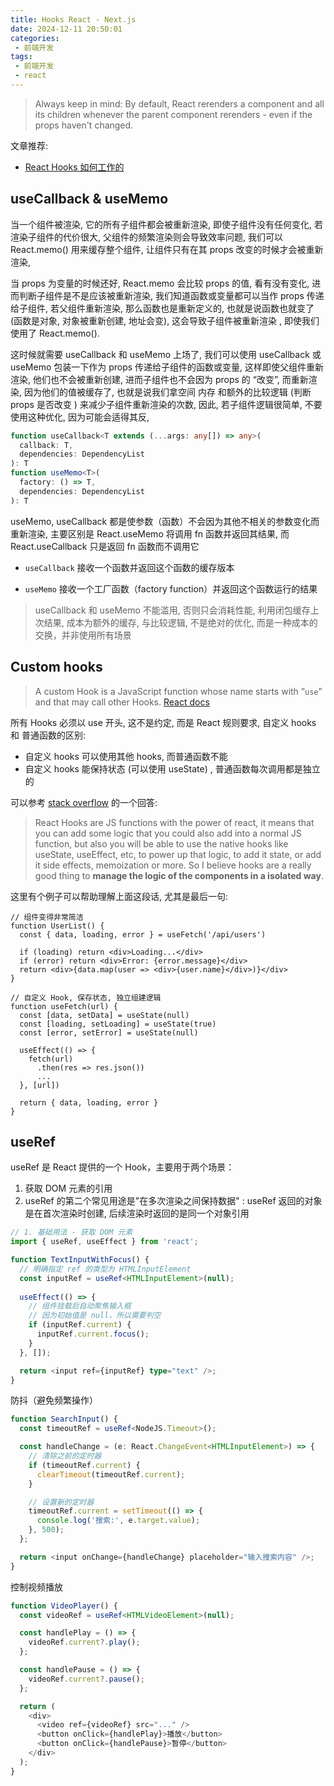 ```yaml
---
title: Hooks React - Next.js
date: 2024-12-11 20:50:01
categories:
 - 前端开发
tags:
 - 前端开发
 - react
---
```


> Always keep in mind: By default, React rerenders a component and all its children whenever the parent component rerenders - even if the props haven't changed.

文章推荐:

- [React Hooks 如何工作的](https://eliav2.github.io/how-react-hooks-work/)

## useCallback & useMemo

当一个组件被渲染, 它的所有子组件都会被重新渲染, 即使子组件没有任何变化, 若渲染子组件的代价很大, 父组件的频繁渲染则会导致效率问题, 我们可以 React.memo() 用来缓存整个组件, 让组件只有在其 props 改变的时候才会被重新渲染, 

当 props 为变量的时候还好, React.memo 会比较 props 的值, 看有没有变化, 进而判断子组件是不是应该被重新渲染, 我们知道函数或变量都可以当作 props 传递给子组件, 若父组件重新渲染, 那么函数也是重新定义的, 也就是说函数也就变了(函数是对象, 对象被重新创建, 地址会变), 这会导致子组件被重新渲染 , 即使我们使用了 React.memo(). 

这时候就需要 useCallback 和 useMemo 上场了, 我们可以使用 useCallback 或 useMemo 包装一下作为 props 传递给子组件的函数或变量, 这样即使父组件重新渲染, 他们也不会被重新创建, 进而子组件也不会因为 props 的 “改变”, 而重新渲染, 因为他们的值被缓存了, 也就是说我们拿空间 内存 和额外的比较逻辑 (判断 props 是否改变 ) 来减少子组件重新渲染的次数, 因此, 若子组件逻辑很简单, 不要使用这种优化, 因为可能会适得其反, 

```ts
function useCallback<T extends (...args: any[]) => any>(
  callback: T,
  dependencies: DependencyList
): T
function useMemo<T>(
  factory: () => T,
  dependencies: DependencyList
): T
```

useMemo, useCallback 都是使参数（函数）不会因为其他不相关的参数变化而重新渲染, 主要区别是 React.useMemo 将调用 fn 函数并返回其结果, 而 React.useCallback 只是返回 fn 函数而不调用它

- `useCallback` 接收一个函数并返回这个函数的缓存版本

- `useMemo` 接收一个工厂函数（factory function）并返回这个函数运行的结果

> useCallback 和 useMemo 不能滥用, 否则只会消耗性能, 利用闭包缓存上次结果, 成本为额外的缓存, 与比较逻辑, 不是绝对的优化, 而是一种成本的交换，并非使用所有场景

## Custom hooks

> A custom Hook is a JavaScript function whose name starts with ”`use`” and that may call other Hooks. [React docs](https://legacy.reactjs.org/docs/hooks-custom.html)

所有 Hooks 必须以 use 开头, 这不是约定, 而是 React 规则要求, 自定义 hooks 和 普通函数的区别:

- 自定义 hooks 可以使用其他 hooks, 而普通函数不能
- 自定义 hooks 能保持状态 (可以使用 useState) , 普通函数每次调用都是独立的

可以参考 [stack overflow](https://stackoverflow.com/a/64904812/16317008) 的一个回答: 

> React Hooks are JS functions with the power of react, it means that you can add some logic that you could also add into a normal JS function, but also you will be able to use the native hooks like useState, useEffect, etc, to power up that logic, to add it state, or add it side effects, memoization or more. So I believe hooks are a really good thing to **manage the logic of the components in a isolated way**.

这里有个例子可以帮助理解上面这段话, 尤其是最后一句:

```jS
// 组件变得非常简洁
function UserList() {
  const { data, loading, error } = useFetch('/api/users')

  if (loading) return <div>Loading...</div>
  if (error) return <div>Error: {error.message}</div>
  return <div>{data.map(user => <div>{user.name}</div>)}</div>
}

// 自定义 Hook, 保存状态, 独立组建逻辑
function useFetch(url) {
  const [data, setData] = useState(null)
  const [loading, setLoading] = useState(true)
  const [error, setError] = useState(null)

  useEffect(() => {
    fetch(url)
      .then(res => res.json())
      ...
  }, [url])

  return { data, loading, error }
}
```

## useRef 

useRef 是 React 提供的一个 Hook，主要用于两个场景：

1. 获取 DOM 元素的引用
2. useRef 的第二个常见用途是"在多次渲染之间保持数据" : useRef 返回的对象是在首次渲染时创建, 后续渲染时返回的是同一个对象引用 

```ts
// 1. 基础用法 - 获取 DOM 元素
import { useRef, useEffect } from 'react';

function TextInputWithFocus() {
  // 明确指定 ref 的类型为 HTMLInputElement
  const inputRef = useRef<HTMLInputElement>(null);
  
  useEffect(() => {
    // 组件挂载后自动聚焦输入框
    // 因为初始值是 null，所以需要判空
    if (inputRef.current) {
      inputRef.current.focus();
    }
  }, []);

  return <input ref={inputRef} type="text" />;
}
```

防抖（避免频繁操作）

```ts
function SearchInput() {
  const timeoutRef = useRef<NodeJS.Timeout>();

  const handleChange = (e: React.ChangeEvent<HTMLInputElement>) => {
    // 清除之前的定时器
    if (timeoutRef.current) {
      clearTimeout(timeoutRef.current);
    }

    // 设置新的定时器
    timeoutRef.current = setTimeout(() => {
      console.log('搜索:', e.target.value);
    }, 500);
  };

  return <input onChange={handleChange} placeholder="输入搜索内容" />;
}
```

控制视频播放

```ts
function VideoPlayer() {
  const videoRef = useRef<HTMLVideoElement>(null);

  const handlePlay = () => {
    videoRef.current?.play();
  };

  const handlePause = () => {
    videoRef.current?.pause();
  };

  return (
    <div>
      <video ref={videoRef} src="..." />
      <button onClick={handlePlay}>播放</button>
      <button onClick={handlePause}>暂停</button>
    </div>
  );
}
```

